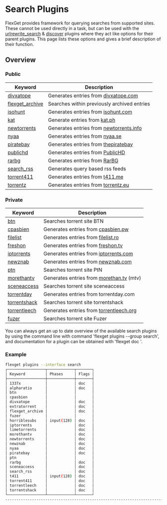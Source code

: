 # Search Plugins
FlexGet provides framework for querying searches from supported sites. These cannot be used directly in a task, but can be used with the [urlrewrite_search](/Plugins/urlrewrite_search) & [discover](/Plugins/discover) plugins where they act like options for their parent plugins. This page lists these options and gives a brief description of their function.


## Overview

### Public

| **Keyword** | **Description** |
| --- | --- |
| [divxatope](/Searches/divxatope) | Generates entries from [divxatope.com](http://divxatope.com/) |
| [flexget_archive](/Searches/flexget_archive) | Searches within previously archived entries |
| [isohunt](/Searches/isohunt) | Generates entries from [isohunt.com](http://isohunt.com) |
| [kat](/Searches/kat) | Generate entries from [kat.ph](http://kat.ph) |
| [newtorrents](/Searches/newtorrents) | Generates entries from [newtorrents.info](http://newtorrents.info) |
| [nyaa](/Searches/nyaa) | Generates entries from [nyaa.se](http://nyaa.se/) |
| [piratebay](/Searches/piratebay) | Generates entries from [thepiratebay](http://thepiratebay.gl/) |
| [publichd](/Searches/publichd) | Generates entries from [PublicHD](http://publichd.se/) |
| [rarbg](/Searches/rarbg) | Generates entries from [RarBG](http://rarbg.com/) |
| [search_rss](/Searches/search_rss) | Generates query based rss feeds |
| [torrent411](/Searches/t411) | Generates entries from [t411.me](http://www.t411.me/) |
| [torrentz](/Searches/torrentz) | Generates entries from [torrentz.eu](http://torrentz.eu) |


### Private

| **Keyword** | **Description** |
| --- | --- |
| [btn](/Searches/btn) | Searches torrent site BTN |
| [cpasbien](/Searches/cpasbien) | Generates entries from [cpasbien.pw](http://www.cpasbien.pw/) |
| [filelist](/Searches/filelist) | Generates entries from [filelist.ro](https://filelist.ro) |
| [freshon](/Searches/freshon) | Generates entries from [freshon.tv](http://freshon.tv) |
| [iptorrents](/Searches/iptorrents) | Generates entries from [iptorrents.com](http://iptorrents.com) |
| [newznab](/Searches/urlrewrite_newznab) | Generates entries from [newznab.com](http://newznab.com) |
| [ptn](/Searches/ptn) | Searches torrent site PtN |
| [morethantv](/Searches/morethantv) | Generates entries from [morethan.tv](http://morethan.tv) (mtv) |
| [sceneaccess](/Searches/sceneaccess) | Searches torrent site sceneaccess |
|[torrentday](/Searches/torrentday)|Generates entries from torrentday.com
| [torrentshack](/Searches/torrentshack) | Searches torrent site torrentshack |
| [torrentleech](/Searches/torrentleech) | Generates entries from [torrentleech.org](http://torrentleech.org/) |
|[fuzer](/Searches/fuzer) | Searches torrent site Fuzer


You can always get an up to date overview of the available search plugins by using the command line with command 'flexget plugins --group search', and documentation for a plugin can be obtained with 'flexget doc <plugin-name>'.

### Example 

```bash
flexget plugins --interface search
┌─────────────────┬────────────┬───────┐
│ Keyword         │ Phases     │ Flags │
├─────────────────┼────────────┼───────┤
│ 1337x           │            │ doc   │
│ alpharatio      │            │ doc   │
│ btn             │            │       │
│ cpasbien        │            │       │
│ divxatope       │            │ doc   │
│ extratorrent    │            │ doc   │
│ flexget_archive │            │ doc   │
│ fuzer           │            │       │
│ horriblesubs    │ input(128) │ doc   │
│ iptorrents      │            │ doc   │
│ limetorrents    │            │ doc   │
│ morethantv      │            │ doc   │
│ newtorrents     │            │ doc   │
│ newznab         │            │ doc   │
│ nyaa            │            │ doc   │
│ piratebay       │            │ doc   │
│ ptn             │            │       │
│ rarbg           │            │ doc   │
│ sceneaccess     │            │ doc   │
│ search_rss      │            │ doc   │
│ t411            │ input(128) │ doc   │
│ torrent411      │            │ doc   │
│ torrentleech    │            │ doc   │
│ torrentshack    │            │ doc   │
└─────────────────┴────────────┴───────┘
-------------------------------------------------------------------------------
```
